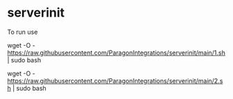 # serverinit

To run use


wget -O - https://raw.githubusercontent.com/ParagonIntegrations/serverinit/main/1.sh | sudo bash

wget -O - https://raw.githubusercontent.com/ParagonIntegrations/serverinit/main/2.sh | sudo bash
